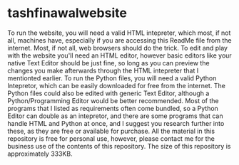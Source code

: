 # tashfinawalwebsite
To run the website, you will need a valid HTML intepreter, which most, if not all, machines have, especially if you are accessing this ReadMe file from the internet. Most, if not all, web browsers should do the trick.
To edit and play with the website you'll need an HTML editor, however basic editors like your native Text Editor should be just fine, so long as you can preview the changes you make afterwards through the HTML intepreter that I mentionted earlier. 
To run the Python files, you will need a valid Python Intepretor, which can be easily downloaded for free from the internet.
The Python files could also be edited with generic Text Editor, although a Python/Programming Editor would be better recommended.
Most of the programs that I listed as requirements often come bundled, so a Python Editor can double as an intepretor, and there are some programs that can handle HTML and Python at once, and I suggest you research further into these, as they are free or available for purchase.
All the material in this repository is free for personal use, however, please contact me for the business use of the contents of this repository.
The size of this repository is approximately 333KB.
